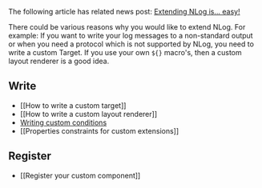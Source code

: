 The following article has related news post: [Extending NLog is... easy!](http://nlog-project.org/2015/06/30/extending-nlog-is-easy.html)

There could be various reasons why you would like to extend NLog. For example: If you want to write your log messages to a non-standard output or when you need a protocol which is not supported by NLog, you need to write a custom Target. If you use your own `${}` macro's, then a custom layout renderer is a good idea.  

## Write
- [[How to write a custom target]]
- [[How to write a custom layout renderer]]
- [Writing custom conditions](When-Filter#extensibility)
- [[Properties constraints for custom extensions]]

## Register

- [[Register your custom component]]

